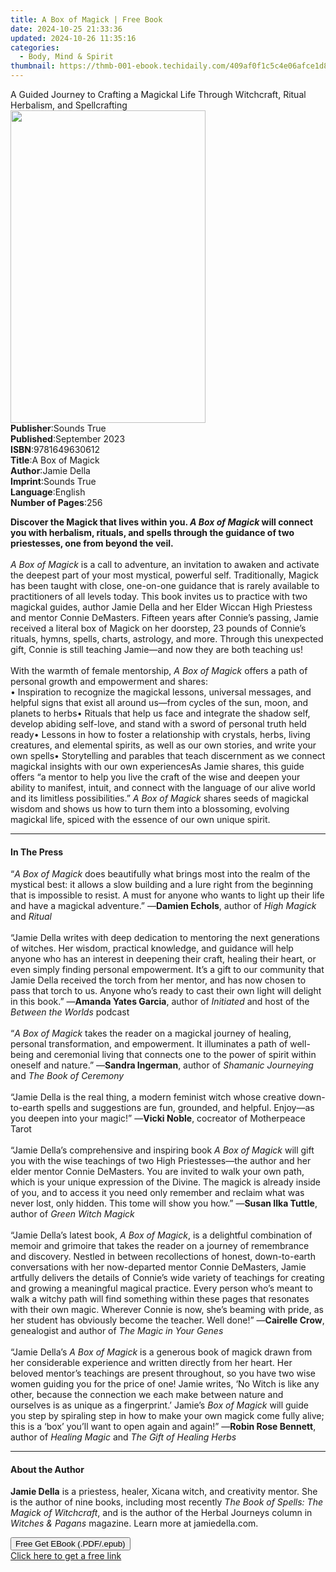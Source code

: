 ```yaml
---
title: A Box of Magick | Free Book
date: 2024-10-25 21:33:36
updated: 2024-10-26 11:35:16
categories:
  - Body, Mind & Spirit
thumbnail: https://thmb-001-ebook.techidaily.com/409af0f1c5c4e06afce1d8759c058f82a6b11f5866a9fd0fadcee3b6072f1ded.jpg
---
```

<main id="book-container">
  <div class="flex flex-col">
    <div class="book-brief flex-1 py-6 px-4 sm:p-6 md:py-10 md:px-8">
      <!-- brief-->
      <div class="book-brief-main">
        A Guided Journey to Crafting a Magickal Life Through Witchcraft, Ritual
        Herbalism, and Spellcrafting
      </div>
    </div>
    <div
      class="book-meta-info flex-1 grid gap-4 col-start-1 col-end-3 row-start-1 sm:mb-6 sm:grid-cols-4 lg:gap-6 lg:col-start-2 lg:row-end-6 lg:row-span-6 lg:mb-0"
    >
      <div
        class="book-meta-info-left place-content-center mt-4 p-4 text-sm leading-6 col-start-2 col-span-2 dark:text-slate-400"
      >
        <img
          class="w-full h-500 object-cover rounded-lg sm:h-255 sm:col-span-2 lg:col-span-full"
          src="https://img-001-ebook.techidaily.com/ca8f2e8144d2a808959c24f5da74cc64eb9ad6d2f4d8272cf726878ba5993034.jpg"
          alt=""
          width="312"
          height="500"
        />
      </div>
      <div
        class="book-meta-info-right mt-2 col-start-1 row-start-2 col-span-3 self-center"
      >
        <!-- meta data  -->
        <div class="flex flex-col px-4 md:px-8">
          <div class="flex-1">
            <strong>Publisher</strong>:<span class="px-2">Sounds True</span>
          </div>
          <div class="flex-1">
            <strong>Published</strong>:<span class="px-2">September 2023</span>
          </div>
          <div class="flex-1">
            <strong>ISBN</strong>:<span class="px-2">9781649630612</span>
          </div>
          <div class="flex-1">
            <strong>Title</strong>:<span class="px-2">A Box of Magick</span>
          </div>
          <div class="flex-1">
            <strong>Author</strong>:<span class="px-2">Jamie Della</span>
          </div>
          <div class="flex-1">
            <strong>Imprint</strong>:<span class="px-2">Sounds True</span>
          </div>
          <div class="flex-1">
            <strong>Language</strong>:<span class="px-2">English</span>
          </div>
          <div class="flex-1">
            <strong>Number of Pages</strong>:<span class="px-2">256</span>
          </div>
        </div>
      </div>
    </div>
    <div class="book-description flex-1 py-6 px-4 sm:p-6 md:py-10 md:px-8">
      <div class="book-description-main">
        <div accordion-content="" id="description">
          <p>
            <b
              >Discover the Magick that lives within you.
              <i>A Box of Magick</i> will connect you with herbalism, rituals,
              and spells through the guidance of two priestesses, one from
              beyond the veil.</b
            ><br /><br /><i>A Box of Magick</i> is a call to adventure, an
            invitation to awaken and activate the deepest part of your most
            mystical, powerful self. Traditionally, Magick has been taught with
            close, one-on-one guidance that is rarely available to practitioners
            of all levels today. This book invites us to practice with two
            magickal guides, author Jamie Della and her Elder Wiccan High
            Priestess and mentor Connie DeMasters. Fifteen years after Connie’s
            passing, Jamie received a literal box of Magick on her doorstep, 23
            pounds of Connie’s rituals, hymns, spells, charts, astrology, and
            more. Through this unexpected gift, Connie is still teaching
            Jamie―and now they are both teaching us!<br /><br />With the warmth
            of female mentorship, <i>A Box of Magick</i> offers a path of
            personal growth and empowerment and shares:<br />• Inspiration to
            recognize the magickal lessons, universal messages, and helpful
            signs that exist all around us―from cycles of the sun, moon, and
            planets to herbs• Rituals that help us face and integrate the shadow
            self, develop abiding self-love, and stand with a sword of personal
            truth held ready• Lessons in how to foster a relationship with
            crystals, herbs, living creatures, and elemental spirits, as well as
            our own stories, and write your own spells• Storytelling and
            parables that teach discernment as we connect magickal insights with
            our own experiencesAs Jamie shares, this guide offers “a mentor to
            help you live the craft of the wise and deepen your ability to
            manifest, intuit, and connect with the language of our alive world
            and its limitless possibilities.” <i>A Box of Magick</i> shares
            seeds of magickal wisdom and shows us how to turn them into a
            blossoming, evolving magickal life, spiced with the essence of our
            own unique spirit.
          </p>
        </div>
        <div class="accordion-fader"></div>
      </div>
    </div>
    <div class="book-excerpts flex-1 py-6 px-4 sm:p-6 md:py-10 md:px-8">
      <!-- excerpts-->
      <div class="book-excerpts-main">
        <hr />
        <h4 class="placeholder placeholder-heading">
          <span>In The Press</span>
        </h4>
        <p></p>
        <p>
          “<i>A Box of Magick</i> does beautifully what brings most into the
          realm of the mystical best: it allows a slow building and a lure right
          from the beginning that is impossible to resist. A must for anyone who
          wants to light up their life and have a magickal adventure.” —<b
            >Damien Echols</b
          >, author of <i>High Magick</i> and <i>Ritual</i><br /><br />“Jamie
          Della writes with deep dedication to mentoring the next generations of
          witches. Her wisdom, practical knowledge, and guidance will help
          anyone who has an interest in deepening their craft, healing their
          heart, or even simply finding personal empowerment. It’s a gift to our
          community that Jamie Della received the torch from her mentor, and has
          now chosen to pass that torch to us. Anyone who’s ready to cast their
          own light will delight in this book.” —<b>Amanda Yates Garcia</b>,
          author of <i>Initiated </i>and host of the
          <i>Between the Worlds</i> podcast<br /><br />“<i>A Box of Magick </i
          >takes the reader on a magickal journey of healing, personal
          transformation, and empowerment. It illuminates a path of well-being
          and ceremonial living that connects one to the power of spirit within
          oneself and nature.” —<b>Sandra Ingerman</b>, author of
          <i>Shamanic Journeying</i> and <i>The Book of Ceremony</i
          ><br /><br />“Jamie Della is the real thing, a modern feminist witch
          whose creative down-to-earth spells and suggestions are fun, grounded,
          and helpful. Enjoy—as you deepen into your magic!” —<b>Vicki Noble</b
          >, cocreator of Motherpeace Tarot<br /><br />“Jamie Della’s
          comprehensive and inspiring book <i>A Box of Magick</i> will gift you
          with the wise teachings of two High Priestesses—the author and her
          elder mentor Connie DeMasters. You are invited to walk your own path,
          which is your unique expression of the Divine. The magick is already
          inside of you, and to access it you need only remember and reclaim
          what was never lost, only hidden. This tome will show you how.” —<b
            >Susan Ilka Tuttle</b
          >, author of<i> Green Witch Magick</i><br /><br />“Jamie Della’s
          latest book, <i>A Box of Magick</i>, is a delightful combination of
          memoir and grimoire that takes the reader on a journey of remembrance
          and discovery. Nestled in between recollections of honest,
          down-to-earth conversations with her now-departed mentor Connie
          DeMasters, Jamie artfully delivers the details of Connie’s wide
          variety of teachings for creating and growing a meaningful magical
          practice. Every person who’s meant to walk a witchy path will find
          something within these pages that resonates with their own magic.
          Wherever Connie is now, she’s beaming with pride, as her student has
          obviously become the teacher. Well done!” —<b>Cairelle Crow</b>,
          genealogist and author of <i>The Magic in Your Genes</i
          ><br /><br />“Jamie Della’s <i>A Box of Magick</i> is a generous book
          of magick drawn from her considerable experience and written directly
          from her heart. Her beloved mentor’s teachings are present throughout,
          so you have two wise women guiding you for the price of one! Jamie
          writes, ‘No Witch is like any other, because the connection we each
          make between nature and ourselves is as unique as a fingerprint.’
          Jamie’s <i>Box of Magick</i> will guide you step by spiraling step in
          how to make your own magick come fully alive; this is a ‘box’ you’ll
          want to open again and again!” —<b>Robin Rose Bennett</b>, author of
          <i>Healing Magic</i> and <i>The Gift of Healing Herbs</i>
        </p>
        <p></p>
      </div>
    </div>
    <div class="book-about-author flex-1 py-6 px-4 sm:p-6 md:py-10 md:px-8">
      <!-- about author-->
      <div class="book-main-author-main">
        <hr />
        <h4 class="placeholder placeholder-heading">
          <span>About the Author</span>
        </h4>
        <p>
          <b>Jamie Della</b> is a priestess, healer, Xicana witch, and
          creativity mentor. She is the author of nine books, including most
          recently <i>The Book of Spells: The Magick of Witchcraft</i>, and is
          the author of the Herbal Journeys column in
          <i>Witches &amp; Pagans</i> magazine. Learn more at jamiedella.com.
        </p>
      </div>
    </div>
    <div class="book-free-get flex-1 py-6 px-4 sm:p-6 md:py-10 md:px-8">
      <button
        id="btn-free-get"
        class="bg-blue-500 hover:bg-blue-700 text-white font-bold py-2 px-4 rounded"
      >
        Free Get EBook (.PDF/.epub)
      </button>
      <div id="countdown-display" class="px-2 text-lg mt-2"></div>
      <a
        id="free-link"
        class="hidden bg-blue-500 hover:bg-blue-700 text-white font-bold py-2 px-4 rounded"
        href="https://www.ebooks.com/en-us/book/210761832/a-box-of-magick/jamie-della/"
        target="_blank"
        >Click here to get a free link</a
      >
    </div>
    <script>
      let countdownTime = 0;
      let countdownInterval = null;
      document
        .getElementById('btn-free-get')
        .addEventListener('click', startCountdown);
      function startCountdown() {
        countdownTime = new Date().getTime() + 60000 * 3;
        countdownInterval = setInterval(updateCountdown, 1000);
        document.getElementById('btn-free-get').disabled = true;
        document
          .getElementById('btn-free-get')
          .classList.add('bg-gray-500', 'cursor-not-allowed');
      }
      function updateCountdown() {
        let currentTime = new Date().getTime();
        let timeLeft = countdownTime - currentTime;
        let secondsLeft = Math.floor(timeLeft / 1000);
        document.getElementById('countdown-display').innerHTML =
          `Remaining time: ${secondsLeft} seconds.`;
        if (secondsLeft <= 0) {
          clearInterval(countdownInterval);
          document.getElementById('btn-free-get').classList.add('hidden');
          document.getElementById('free-link').classList.remove('hidden');
          document.getElementById('countdown-display').innerHTML = '';
        }
      }
    </script>
  </div>
</main>
